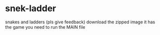 # snek-ladder
snakes and ladders (pls give feedback)
download the zipped image it has the game you need to run the MAIN file
